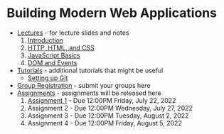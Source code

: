 # Building Modern Web Applications

* [Lectures](./lectures) - for lecture slides and notes
    1. [Introduction](./lectures/lecture-0.pdf)
    2. [HTTP, HTML, and CSS](./lectures/lecture-1.pdf)
    3. [JavaScript Basics](./lectures/lecture-2.pdf)
    4. [DOM and Events](./lectures/lecture-3.pdf)
* [Tutorials](https://github.com/ubc-vsp22/classroom/tree/master/karthik/tutorials) - additional tutorials that might be useful
    * [Setting up Git](https://github.com/ubc-vsp22/classroom/blob/master/tutorials/git-setup.md)
* [Group Registration](https://forms.gle/3VHAhKsUkrQAg9sR7) - submit your groups here
* [Assignments](./assignments) - assignments will be released here
    1. [Assignment 1](./assignments/assignment-1) - Due 12:00PM Friday, July 22, 2022
    2. Assignment 2 - Due 12:00PM Wednesday, July 27, 2022
    3. Assignment 3 - Due 12:00PM Tuesday, August 2, 2022
    4. Assignment 4 - Due 12:00PM Friday, August 5, 2022
